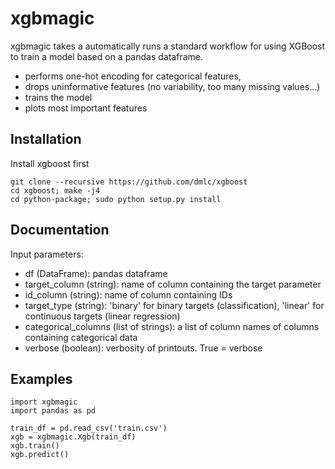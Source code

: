# xgbmagic
xgbmagic takes a automatically runs a standard workflow for using XGBoost to train a model based on a pandas dataframe.
- performs one-hot encoding for categorical features, 
- drops uninformative features (no variability, too many missing values...)
- trains the model
- plots most important features

## Installation
Install xgboost first
```
git clone --recursive https://github.com/dmlc/xgboost
cd xgboost; make -j4
cd python-package; sudo python setup.py install
```


## Documentation
Input parameters:
* df (DataFrame): pandas dataframe
* target_column (string): name of column containing the target parameter
* id_column (string): name of column containing IDs
* target_type (string): 'binary' for binary targets (classification), 'linear' for continuous targets (linear regression)
* categorical_columns (list of strings): a list of column names of columns containing categorical data
* verbose (boolean): verbosity of printouts. True = verbose


## Examples
```
import xgbmagic
import pandas as pd

train_df = pd.read_csv('train.csv')
xgb = xgbmagic.Xgb(train_df)
xgb.train()
xgb.predict()
```
